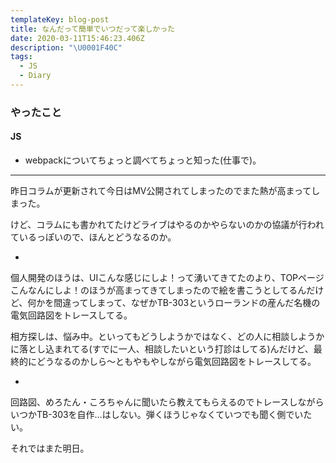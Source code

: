 ```yaml
---
templateKey: blog-post
title: なんだって簡単でいつだって楽しかった
date: 2020-03-11T15:46:23.406Z
description: "\U0001F40C"
tags:
  - JS
  - Diary
---
```

### やったこと

#### JS

* webpackについてちょっと調べてちょっと知った(仕事で)。

-----

昨日コラムが更新されて今日はMV公開されてしまったのでまた熱が高まってしまった。

けど、コラムにも書かれてたけどライブはやるのかやらないのかの協議が行われているっぽいので、ほんとどうなるのか。

*

個人開発のほうは、UIこんな感じにしよ！って湧いてきてたのより、TOPページこんなんにしよ！のほうが高まってきてしまったので絵を書こうとしてるんだけど、何かを間違ってしまって、なぜかTB-303というローランドの産んだ名機の電気回路図をトレースしてる。


相方探しは、悩み中。といってもどうしようかではなく、どの人に相談しようかに落とし込まれてる(すでに一人、相談したいという打診はしてる)んだけど、最終的にどうなるのかしら〜ともやもやしながら電気回路図をトレースしてる。

*

回路図、めろたん・ころちゃんに聞いたら教えてもらえるのでトレースしながらいつかTB-303を自作…はしない。弾くほうじゃなくていつでも聞く側でいたい。


それではまた明日。
